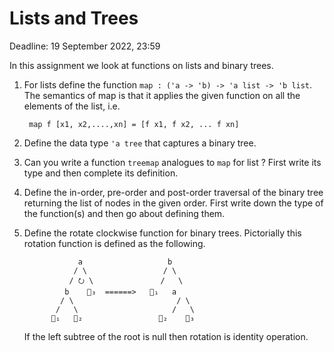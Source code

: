 # Lists and Trees

Deadline: 19 September 2022, 23:59

In this assignment we look at functions on lists and binary trees.

1. For lists define the function `map : ('a -> 'b) -> 'a list -> 'b
   list`. The semantics of map is that it applies the given function
   on all the elements of the list, i.e.

        map f [x1, x2,....,xn] = [f x1, f x2, ... f xn]

2. Define the data type `'a tree` that captures a binary tree.

3. Can you write a function `treemap` analogues to `map` for list ?
   First write its type and then complete its definition.

4. Define the in-order, pre-order and post-order traversal of the
   binary tree returning the list of nodes in the given order. First
   write down the type of the function(s) and then go about defining
   them.

5. Define the rotate clockwise function for binary trees. Pictorially
   this rotation function is defined as the following.



                   a                   b
                  / \                 / \
                 / ⭮ \               /   \
                b    🌲₃  ======>   🌲₁   a
               / \                       / \
              /   \                     /   \
             🌲₁   🌲₂                 🌲₂    🌲₃

	If the left subtree of the root is null then rotation is identity operation.
